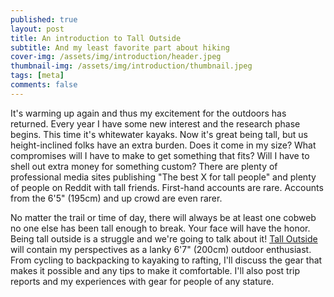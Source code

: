 ```yaml
---
published: true
layout: post
title: An introduction to Tall Outside
subtitle: And my least favorite part about hiking
cover-img: /assets/img/introduction/header.jpeg
thumbnail-img: /assets/img/introduction/thumbnail.jpeg
tags: [meta]
comments: false
---
```


It's warming up again and thus my excitement for the outdoors has returned. Every year I have some new interest and the research phase begins. This time it's whitewater kayaks. Now it's great being tall, but us height-inclined folks have an extra burden. Does it come in my size? What compromises will I have to make to get something that fits? Will I have to shell out extra money for something custom? There are plenty of professional media sites publishing "The best X for tall people" and plenty of people on Reddit with tall friends. First-hand accounts are rare. Accounts from the 6'5" (195cm) and up crowd are even rarer.

No matter the trail or time of day, there will always be at least one cobweb no one else has been tall enough to break. Your face will have the honor. Being tall outside is a struggle and we're going to talk about it! [Tall Outside]({{site.url}}) will contain my perspectives as a lanky 6'7" (200cm) outdoor enthusiast. From cycling to backpacking to kayaking to rafting, I'll discuss the gear that makes it possible and any tips to make it comfortable. I'll also post trip reports and my experiences with gear for people of any stature.